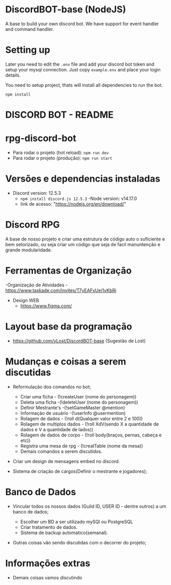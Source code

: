 # DiscordBOT-base (NodeJS)
A base to build your own discord bot. We have support for event handler and command handler.

# Setting up

Later you need to edit the `.env` file and add your discord bot token and setup your mysql connection. Just copy `example.env` and place your login details.

You need to setup project, thats will install all dependencies to run the bot.
```
npm install
```


#
# DISCORD BOT - README
#

# rpg-discord-bot
- Para rodar o projeto (hot reload): `npm run dev`
- Para rodar o projeto (produção): `npm run start`

# Versões e dependencias instaladas
  - Discord version: 12.5.3
    - `npm install discord.js 12.5.3`
  -Node version: v14.17.0
    - link de acesso: "https://nodejs.org/en/download/"

# Discord RPG
 A base de nosso projeto e criar uma estrutura de código auto o suficiente e bem setorizado, ou seja criar um código que seja de facil manuntenção e grande modularidade.

 # Ferramentas de Organização
  -Organização de Atividades
    - https://www.taskade.com/invites/T7yEAFxUej1vKbRj
  - Design WEB
    - https://www.figma.com/

# Layout base da programação
  - https://github.com/yLost/DiscordBOT-base (Sugestão de Lost)

# Mudanças e coisas a serem discutidas
  - Reformulação dos comandos no bot;
    - Criar uma ficha - (!createUser (nome do personagem))
    - Deleta uma ficha -(!deleteUser (nome do personagem))
    - Definir Mestrante's -(!setGameMaster @mention)
    - Informação de usuário -(!userInfo @usermention)
    - Rolagem de dados - (!roll d(Qualquer valor entre 2 e 100))
    - Rolagem de multiplos dados - (!roll XdV(sendo X a quantidade de dados e V a quantidade de lados))
    - Rolagem de dados de corpo - (!roll body(braços, pernas, cabeça e etc))
    - Registra uma mesa de rpg - (!creatTable (nome da mesa))
    - Demais comandos a serem discutidos.

  - Criar um design de mensagens embed no discord.
  - Sistema de criação de cargos(Definir o mestrante e jogadores);

# Banco de Dados
  - Vincular todos os nossos dados (Guild ID, USER ID - dentre outros) a um banco de dados;
    - Escolher um BD a ser utilizado mySQl ou PostgreSQL
    - Criar tratamento de dados.
    - Sistema de backup automatico(semanal).

  - Outras coisas vão sendo discutidas com o decorrer do projeto;


# Informações extras
  - Demais coisas vamos discutindo
  

